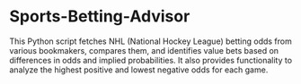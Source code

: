 # Sports-Betting-Advisor
 
This Python script fetches NHL (National Hockey League) betting odds from various bookmakers, compares them, and identifies value bets based on differences in odds and implied probabilities. It also provides functionality to analyze the highest positive and lowest negative odds for each game.